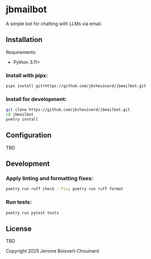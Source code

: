 # jbmailbot

A simple bot for chatting with LLMs via email.

## Installation

Requirements:
- Python 3.11+

### Install with pipx:

```bash
pipx install git+https://github.com/jbchouinard/jbmailbot.git
```

### Install for development:

```bash
git clone https://github.com/jbchouinard/jbmailbot.git
cd jbmailbot
poetry install
```

## Configuration

TBD

## Development

### Apply linting and formatting fixes:

```bash
poetry run ruff check --fix; poetry run ruff format
```

### Run tests:

```bash
poetry run pytest tests
```

## License

TBD

Copyright 2025 Jerome Boisvert-Chouinard
